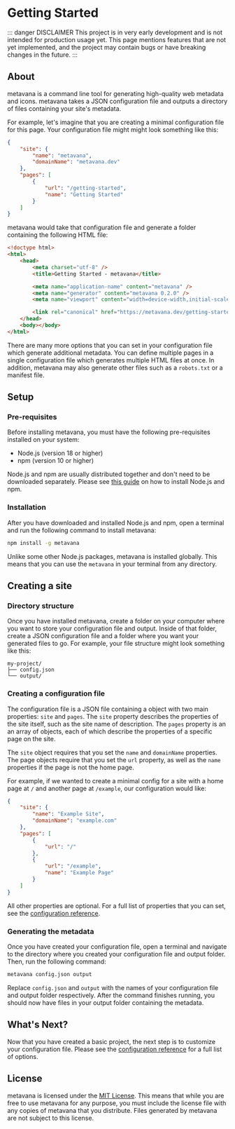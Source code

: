 # Getting Started

::: danger DISCLAIMER
This project is in very early development and is not intended for production usage yet. This page mentions features that are not yet implemented, and the project may contain bugs or have breaking changes in the future.
:::

## About

metavana is a command line tool for generating high-quality web metadata and icons. metavana takes a JSON configuration file and outputs a directory of files containing your site's metadata.

For example, let's imagine that you are creating a minimal configuration file for this page. Your configuration file might might look something like this:

```json
{
	"site": {
		"name": "metavana",
		"domainName": "metavana.dev"
	},
	"pages": [
		{
			"url": "/getting-started",
			"name": "Getting Started"
		}
	]
}
```

metavana would take that configuration file and generate a folder containing the following HTML file:

```html
<!doctype html>
<html>
	<head>
		<meta charset="utf-8" />
		<title>Getting Started - metavana</title>

		<meta name="application-name" content="metavana" />
		<meta name="generator" content="metavana 0.2.0" />
		<meta name="viewport" content="width=device-width,initial-scale=1" />

		<link rel="canonical" href="https://metavana.dev/getting-started" />
	</head>
	<body></body>
</html>
```

There are many more options that you can set in your configuration file which generate additional metadata. You can define multiple pages in a single configuration file which generates multiple HTML files at once. In addition, metavana may also generate other files such as a `robots.txt` or a manifest file.

## Setup

### Pre-requisites

Before installing metavana, you must have the following pre-requisites installed on your system:

- Node.js (version 18 or higher)
- npm (version 10 or higher)

Node.js and npm are usually distributed together and don't need to be downloaded separately. Please see [this guide](https://docs.npmjs.com/downloading-and-installing-node-js-and-npm) on how to install Node.js and npm.

### Installation

After you have downloaded and installed Node.js and npm, open a terminal and run the following command to install metavana:

```bash
npm install -g metavana
```

Unlike some other Node.js packages, metavana is installed globally. This means that you can use the `metavana` in your terminal from any directory.

## Creating a site

### Directory structure

Once you have installed metavana, create a folder on your computer where you want to store your configuration file and output. Inside of that folder, create a JSON configuration file and a folder where you want your generated files to go. For example, your file structure might look something like this:

```
my-project/
├── config.json
└── output/
```

### Creating a configuration file

The configuration file is a JSON file containing a object with two main properties: `site` and `pages`. The `site` property describes the properties of the site itself, such as the site name of description. The `pages` property is an an array of objects, each of which describe the properties of a specific page on the site.

The `site` object requires that you set the `name` and `domainName` properties. The page objects require that you set the `url` property, as well as the `name` properties if the page is not the home page.

For example, if we wanted to create a minimal config for a site with a home page at `/` and another page at `/example`, our configuration would like:

```json
{
	"site": {
		"name": "Example Site",
		"domainName": "example.com"
	},
	"pages": [
		{
			"url": "/"
		},
		{
			"url": "/example",
			"name": "Example Page"
		}
	]
}
```

All other properties are optional. For a full list of properties that you can set, see the [configuration reference](/configuration-reference).

### Generating the metadata

Once you have created your configuration file, open a terminal and navigate to the directory where you created your configuration file and output folder. Then, run the following command:

```bash
metavana config.json output
```

Replace `config.json` and `output` with the names of your configuration file and output folder respectively. After the command finishes running, you should now have files in your output folder containing the metadata.

## What's Next?

Now that you have created a basic project, the next step is to customize your configuration file. Please see the [configuration reference](/configuration-reference) for a full list of options.

## License

metavana is licensed under the [MIT License](https://github.com/jlachniet/metavana/blob/main/LICENSE). This means that while you are free to use metavana for any purpose, you must include the license file with any copies of metavana that you distribute. Files generated by metavana are not subject to this license.
